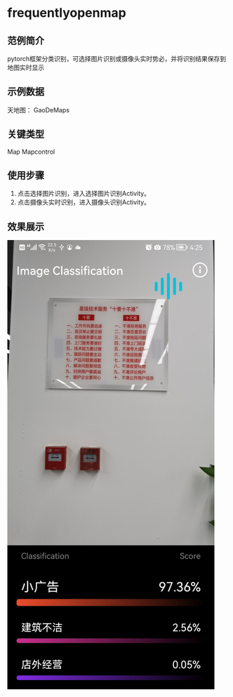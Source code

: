 # frequentlyopenmap

## 范例简介
pytorch框架分类识别，可选择图片识别或摄像头实时势必，并将识别结果保存到地图实时显示

## 示例数据

天地图：
GaoDeMaps

## 关键类型

Map
Mapcontrol

	
## 使用步骤

1. 点击选择图片识别，进入选择图片识别Activity。
2. 点击摄像头实时识别，进入摄像头识别Activity。

## 效果展示

![image](pytorch.png)

